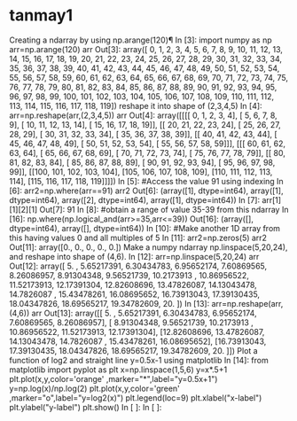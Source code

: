 # tanmay1
Creating a ndarray by using np.arange(120)¶ In [3]: import numpy as np arr=np.arange(120) arr Out[3]: array([  0,   1,   2,   3,   4,   5,   6,   7,   8,   9,  10,  11,  12,         13,  14,  15,  16,  17,  18,  19,  20,  21,  22,  23,  24,  25,         26,  27,  28,  29,  30,  31,  32,  33,  34,  35,  36,  37,  38,         39,  40,  41,  42,  43,  44,  45,  46,  47,  48,  49,  50,  51,         52,  53,  54,  55,  56,  57,  58,  59,  60,  61,  62,  63,  64,         65,  66,  67,  68,  69,  70,  71,  72,  73,  74,  75,  76,  77,         78,  79,  80,  81,  82,  83,  84,  85,  86,  87,  88,  89,  90,         91,  92,  93,  94,  95,  96,  97,  98,  99, 100, 101, 102, 103,        104, 105, 106, 107, 108, 109, 110, 111, 112, 113, 114, 115, 116,        117, 118, 119]) reshape it into shape of (2,3,4,5) In [4]: arr=np.reshape(arr,(2,3,4,5)) arr Out[4]: array([[[[  0,   1,   2,   3,   4],          [  5,   6,   7,   8,   9],          [ 10,  11,  12,  13,  14],          [ 15,  16,  17,  18,  19]],          [[ 20,  21,  22,  23,  24],          [ 25,  26,  27,  28,  29],          [ 30,  31,  32,  33,  34],          [ 35,  36,  37,  38,  39]],          [[ 40,  41,  42,  43,  44],          [ 45,  46,  47,  48,  49],          [ 50,  51,  52,  53,  54],          [ 55,  56,  57,  58,  59]]],          [[[ 60,  61,  62,  63,  64],          [ 65,  66,  67,  68,  69],          [ 70,  71,  72,  73,  74],          [ 75,  76,  77,  78,  79]],          [[ 80,  81,  82,  83,  84],          [ 85,  86,  87,  88,  89],          [ 90,  91,  92,  93,  94],          [ 95,  96,  97,  98,  99]],          [[100, 101, 102, 103, 104],          [105, 106, 107, 108, 109],          [110, 111, 112, 113, 114],          [115, 116, 117, 118, 119]]]]) In [5]: #Access the value 91 using indexing In [6]: arr2=np.where(arr==91) arr2 Out[6]: (array([1], dtype=int64),  array([1], dtype=int64),  array([2], dtype=int64),  array([1], dtype=int64)) In [7]: arr[1][1][2][1] Out[7]: 91 In [8]: #obtain a range of value 35-39 from this ndarray In [16]: np.where(np.logical_and(arr>=35,arr&lt;=39)) Out[16]: (array([], dtype=int64), array([], dtype=int64)) In [10]: #Make another 1D array from this having values 0 and all multiples of 5 In [11]: arr2=np.zeros(5) arr2 Out[11]: array([0., 0., 0., 0., 0.]) Make a numpy ndarray np.linspace(5,20,24), and reshape into shape of (4,6). In [12]: arr=np.linspace(5,20,24) arr Out[12]: array([ 5.        ,  5.65217391,  6.30434783,  6.95652174,  7.60869565,         8.26086957,  8.91304348,  9.56521739, 10.2173913 , 10.86956522,        11.52173913, 12.17391304, 12.82608696, 13.47826087, 14.13043478,        14.7826087 , 15.43478261, 16.08695652, 16.73913043, 17.39130435,        18.04347826, 18.69565217, 19.34782609, 20.        ]) In [13]: arr=np.reshape(arr,(4,6)) arr Out[13]: array([[ 5.        ,  5.65217391,  6.30434783,  6.95652174,  7.60869565,          8.26086957],        [ 8.91304348,  9.56521739, 10.2173913 , 10.86956522, 11.52173913,         12.17391304],        [12.82608696, 13.47826087, 14.13043478, 14.7826087 , 15.43478261,         16.08695652],        [16.73913043, 17.39130435, 18.04347826, 18.69565217, 19.34782609,         20.        ]]) Plot a function of log2 and straight line y=0.5x-1 using matplotlib In [14]: from matplotlib import pyplot as plt x=np.linspace(1,5,6) y=x*.5+1 plt.plot(x,y,color='orange' ,marker="*",label="y=0.5x+1") y=np.log(x)/np.log(2) plt.plot(x,y,color='green' ,marker="o",label="y=log2(x)") plt.legend(loc=9) plt.xlabel("x-label")  plt.ylabel("y-label")  plt.show()  In [ ]:  In [ ]:
